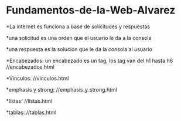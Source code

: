 # Fundamentos-de-la-Web-Alvarez
*La internet es funciona a base de solicitudes y respuestas

*una solicitud es una orden que el usuario le da a la consola

*una respuesta es la solucion que le da la consola al usuario

*Encabezados: un encabezado es un tag, los tag van del h1 hasta h6  //encabezados.html

*Vinculos: //vinculos.html

*emphasis y strong: //emphasis_y_strong.html

*listas: //listas.html

*tablas: //tablas.html